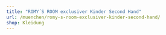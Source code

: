 ```yaml
---
title: "ROMY´S ROOM exclusiver Kinder Second Hand"
url: /muenchen/romy-s-room-exclusiver-kinder-second-hand/
shop: Kleidung
---
```

